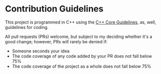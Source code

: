 # Contribution Guidelines

This project is programmed in C++ using the [C++ Core
Guidelines](https://github.com/isocpp/CppCoreGuidelines/blob/master/CppCoreGuidelines.md),
as, well, guidelines for coding.

All pull requests (PRs) welcome, but subject to my deciding whether it's a
good change; however, PRs will rarely be denied if:
- Someone seconds your idea
- The code coverage of any code added by your PR does not fall below 75%
- The code coverage of the project as a whole does not fall below 75%

